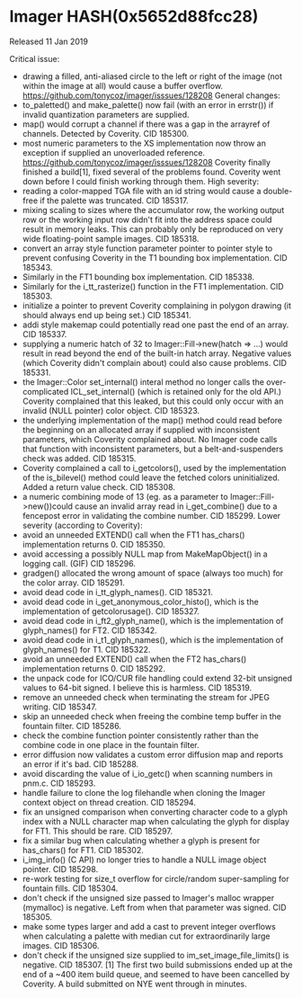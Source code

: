 # Imager HASH(0x5652d88fcc28)

Released 11 Jan 2019

Critical issue:
- drawing a filled, anti-aliased circle to the left or right of the image (not within the image at all) would cause a buffer overflow. https://github.com/tonycoz/imager/isssues/128208 General changes: 
- to_paletted() and make_palette() now fail (with an error in errstr()) if invalid quantization parameters are supplied. 
- map() would corrupt a channel if there was a gap in the arrayref of channels. Detected by Coverity. CID 185300. 
- most numeric parameters to the XS implementation now throw an exception if supplied an unoverloaded reference. https://github.com/tonycoz/imager/isssues/128208 Coverity finally finished a build[1], fixed several of the problems found. Coverity went down before I could finish working through them. High severity: 
- reading a color-mapped TGA file with an id string would cause a double-free if the palette was truncated. CID 185317. 
- mixing scaling to sizes where the accumulator row, the working output row or the working input row didn't fit into the address space could result in memory leaks. This can probably only be reproduced on very wide floating-point sample images. CID 185318. 
- convert an array style function parameter pointer to pointer style to prevent confusing Coverity in the T1 bounding box implementation. CID 185343. 
- Similarly in the FT1 bounding box implementation. CID 185338. 
- Similarly for the i_tt_rasterize() function in the FT1 implementation. CID 185303. 
- initialize a pointer to prevent Coverity complaining in polygon drawing (it should always end up being set.) CID 185341. 
- addi style makemap could potentially read one past the end of an array. CID 185337. 
- supplying a numeric hatch of 32 to Imager::Fill->new(hatch => ...) would result in read beyond the end of the built-in hatch array. Negative values (which Coverity didn't complain about) could also cause problems. CID 185331. 
- the Imager::Color set_internal() interal method no longer calls the over-complicated ICL_set_internal() (which is retained only for the old API.) Coverity complained that this leaked, but this could only occur with an invalid (NULL pointer) color object. CID 185323. 
- the underlying implementation of the map() method could read before the beginning on an allocated array if supplied with inconsistent parameters, which Coverity complained about. No Imager code calls that function with inconsistent parameters, but a belt-and-suspenders check was added. CID 185315. 
- Coverity complained a call to i_getcolors(), used by the implementation of the is_bilevel() method could leave the fetched colors uninitialized. Added a return value check. CID 185308. 
- a numeric combining mode of 13 (eg. as a parameter to Imager::Fill->new())could cause an invalid array read in i_get_combine() due to a fencepost error in validating the combine number. CID 185299. Lower severity (according to Coverity): 
- avoid an unneeded EXTEND() call when the FT1 has_chars() implementation returns 0. CID 185350. 
- avoid accessing a possibly NULL map from MakeMapObject() in a logging call. (GIF) CID 185296. 
- gradgen() allocated the wrong amount of space (always too much) for the color array. CID 185291. 
- avoid dead code in i_tt_glyph_names(). CID 185321. 
- avoid dead code in i_get_anonymous_color_histo(), which is the implementation of getcolorusage(). CID 185327. 
- avoid dead code in i_ft2_glyph_name(), which is the implementation of glyph_names() for FT2. CID 185342. 
- avoid dead code in i_t1_glyph_names(), which is the implementation of glyph_names() for T1. CID 185322. 
- avoid an unneeded EXTEND() call when the FT2 has_chars() implementation returns 0. CID 185292. 
- the unpack code for ICO/CUR file handling could extend 32-bit unsigned values to 64-bit signed. I believe this is harmless. CID 185319. 
- remove an unneeded check when terminating the stream for JPEG writing. CID 185347. 
- skip an unneeded check when freeing the combine temp buffer in the fountain filter. CID 185286. 
- check the combine function pointer consistently rather than the combine code in one place in the fountain filter. 
- error diffusion now validates a custom error diffusion map and reports an error if it's bad. CID 185288. 
- avoid discarding the value of i_io_getc() when scanning numbers in pnm.c. CID 185293. 
- handle failure to clone the log filehandle when cloning the Imager context object on thread creation. CID 185294. 
- fix an unsigned comparison when converting character code to a glyph index with a NULL character map when calculating the glyph for display for FT1. This should be rare. CID 185297. 
- fix a similar bug when calculating whether a glyph is present for has_chars() for FT1. CID 185302. 
- i_img_info() (C API) no longer tries to handle a NULL image object pointer. CID 185298. 
- re-work testing for size_t overflow for circle/random super-sampling for fountain fills. CID 185304. 
- don't check if the unsigned size passed to Imager's malloc wrapper (mymalloc) is negative. Left from when that parameter was signed. CID 185305. 
- make some types larger and add a cast to prevent integer overflows when calculating a palette with median cut for extraordinarily large images. CID 185306. 
- don't check if the unsigned size supplied to im_set_image_file_limits() is negative. CID 185307. [1] The first two build submissions ended up at the end of a ~400 item build queue, and seemed to have been cancelled by Coverity. A build submitted on NYE went through in minutes.
